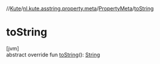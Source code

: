 //[Kute](../../../index.md)/[nl.kute.asstring.property.meta](../index.md)/[PropertyMeta](index.md)/[toString](to-string.md)

# toString

[jvm]\
abstract override fun [toString](to-string.md)(): [String](https://kotlinlang.org/api/latest/jvm/stdlib/kotlin/-string/index.html)
